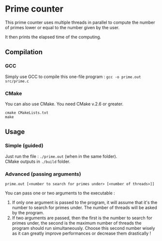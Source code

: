 # Prime counter
This prime counter uses multiple threads in parallel to compute the number of primes lower or equal to the number given by the user.

It then prints the elapsed time of the computing.

## Compilation
### GCC
Simply use GCC to compile this one-file program : `gcc -o prime.out src/prime.c`

### CMake
You can also use CMake. You need CMake v.2.6 or greater.
```console
cmake CMakeLists.txt
make
```

## Usage
### Simple (guided)
Just run the file : `./prime.out` (when in the same folder).  
CMake outputs in `./build` folder.

### Advanced (passing arguments)
```console
prime.out [<number to search for primes under> [<number of threads>]]
```
You can pass one or two arguments to the executable :

1. If only one argument is passed to the program, it will assume that it's the number to search for primes under. The number of threads will be asked by the program.
2. If two arguments are passed, then the first is the number to search for primes under, the second is the maximum number of threads the program should run simultaneously. Choose this second number wisely as it can greatly improve performances or decrease them drastically !
